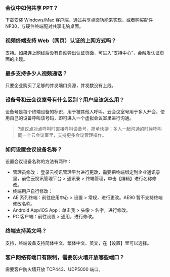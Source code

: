### 会议中如何共享 PPT？
下载安装 Windows/Mac 客户端，通过共享桌面功能来实现。或者购买配件 NP30，与硬件终端配对共享电脑桌面。

### 视频终端支持 Web（网页）认证的上网方式吗？
支持。如果连上网线后没有自动弹出认证页面，可进入“支持中心”，会触发认证页面的出现。

### 最多支持多少人视频通话？
只要企业购买了足够的并发端口资源，并发数没有上线。

### 设备号和云会议室号有什么区别？用户应该怎么用？
设备号是每个终端设备的标识，用于被其他人呼叫。云会议室号用于多人开会，使用自己的设备呼叫该号码，即可进入一个虚拟会议室里进行沟通。

>?建议点对点呼叫时直接呼叫设备号，简单快捷；多人一起沟通的时候呼叫同一个云会议室里，支持更多会议管理操作。

### 如何设置会议设备名称？
设置会议设备名称的方法有两种：
- 管理员修改：
登录云视讯管理平台进行更改，需要把终端绑定到企业通讯录里，前往云视讯管理平台 > 通讯录 > 终端管理，单击【编辑】进行名称修改。
- 终端用户自行修改：
 - AE 系列终端：前往应用中心 > 设置 > 常规，进行更改。AE90 暂不支持终端修改名称。
 - Android App/iOS App：单击我 > 头像 > 名字，进行修改。
 - PC 客户端：前往设置 > 通用，进行修改。

### 终端支持英文吗？
支持，终端设备支持简体中文、繁体中文、英文，在【设置】里可以选择。

### 客户网络有端口有限制，需要防火墙开放哪些端口？
需要客户防火墙开放 TCP443、UDP5000 端口。
